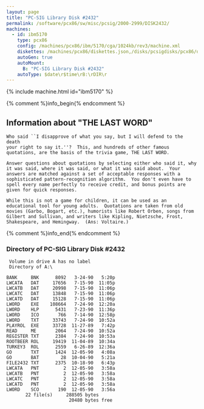 ```yaml
---
layout: page
title: "PC-SIG Library Disk #2432"
permalink: /software/pcx86/sw/misc/pcsig/2000-2999/DISK2432/
machines:
  - id: ibm5170
    type: pcx86
    config: /machines/pcx86/ibm/5170/cga/1024kb/rev3/machine.xml
    diskettes: /machines/pcx86/diskettes.json,/disks/pcsigdisks/pcx86/diskettes.json
    autoGen: true
    autoMount:
      B: "PC-SIG Library Disk #2432"
    autoType: $date\r$time\rB:\rDIR\r
---
```


{% include machine.html id="ibm5170" %}

{% comment %}info_begin{% endcomment %}

## Information about "THE LAST WORD"

    Who said ``I disapprove of what you say, but I will defend to the death
    your right to say it.''?  This, and hundreds of other famous
    quotations, are the basis of the trivia game, THE LAST WORD.
    
    Answer questions about quotations by selecting either who said it, why
    it was said, where it was said, or what it was said about.  Your
    answers are matched against a set of acceptable responses with a
    sophisticated pattern-recognition algorithm.  You don't even have to
    spell every name perfectly to receive credit, and bonus points are
    given for quick responses.
    
    While this is not a game for children, it can be used as an
    educational tool for young adults.  Quotations are taken from old
    movies (Garbo, Bogart, etc.), humorists like Robert Orben, songs from
    Gilbert and Sullivan, and writers like Kipling, Nietzsche, Frost,
    Shakespeare, and Hemingway.  (Ans: Voltaire.)
{% comment %}info_end{% endcomment %}


### Directory of PC-SIG Library Disk #2432

     Volume in drive A has no label
     Directory of A:\

    BANK     BNK      8092   3-24-90   5:20p
    LWCATA   DAT     17656   7-15-90  11:05p
    LWCATB   DAT     20998   7-15-90  11:06p
    LWCATC   DAT     13848   7-15-90  11:06p
    LWCATD   DAT     15128   7-15-90  11:06p
    LWORD    EXE    108664   7-24-90  12:20a
    LWORD    HLP      5431   7-23-90  11:36p
    LWORD    ICO       766   7-14-90  12:58p
    LWORD    TXT     33743   7-24-90  10:52a
    PLAYROL  EXE     33728  11-27-89   7:42p
    READ     ME       2064   7-24-90  10:52a
    REGISTER TXT      2384   7-24-90  10:53a
    ROOTBEER ROL     19419  11-04-89  10:34a
    TURKEY3  ROL      2559   6-26-89  12:36a
    GO       TXT      1424  12-05-90   4:08a
    GO       BAT        28  10-04-90   5:21a
    FILE2432 TXT      2375  10-18-90   6:43p
    LWCATA   PNT         2  12-05-90   3:58a
    LWCATB   PNT         2  12-05-90   3:58a
    LWCATC   PNT         2  12-05-90   3:58a
    LWCATD   PNT         2  12-05-90   3:58a
    LWORD    SCO       190  12-05-90   3:56a
           22 file(s)     288505 bytes
                           20480 bytes free
